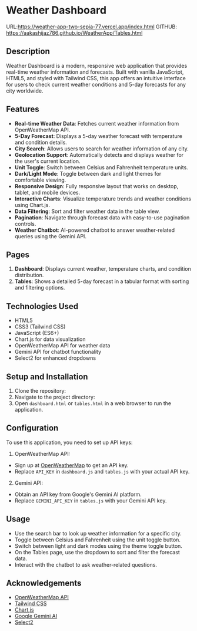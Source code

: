 # Weather Dashboard

URL:https://weather-app-two-sepia-77.vercel.app/index.html
GITHUB: https://aakashijaz786.github.io/WeatherApp/Tables.html


## Description

Weather Dashboard is a modern, responsive web application that provides real-time weather information and forecasts. Built with vanilla JavaScript, HTML5, and styled with Tailwind CSS, this app offers an intuitive interface for users to check current weather conditions and 5-day forecasts for any city worldwide.

## Features

- **Real-time Weather Data**: Fetches current weather information from OpenWeatherMap API.
- **5-Day Forecast**: Displays a 5-day weather forecast with temperature and condition details.
- **City Search**: Allows users to search for weather information of any city.
- **Geolocation Support**: Automatically detects and displays weather for the user's current location.
- **Unit Toggle**: Switch between Celsius and Fahrenheit temperature units.
- **Dark/Light Mode**: Toggle between dark and light themes for comfortable viewing.
- **Responsive Design**: Fully responsive layout that works on desktop, tablet, and mobile devices.
- **Interactive Charts**: Visualize temperature trends and weather conditions using Chart.js.
- **Data Filtering**: Sort and filter weather data in the table view.
- **Pagination**: Navigate through forecast data with easy-to-use pagination controls.
- **Weather Chatbot**: AI-powered chatbot to answer weather-related queries using the Gemini API.

## Pages

1. **Dashboard**: Displays current weather, temperature charts, and condition distribution.
2. **Tables**: Shows a detailed 5-day forecast in a tabular format with sorting and filtering options.

## Technologies Used

- HTML5
- CSS3 (Tailwind CSS)
- JavaScript (ES6+)
- Chart.js for data visualization
- OpenWeatherMap API for weather data
- Gemini API for chatbot functionality
- Select2 for enhanced dropdowns

## Setup and Installation

1. Clone the repository:
2. Navigate to the project directory:
3. Open `dashboard.html` or `tables.html` in a web browser to run the application.

## Configuration

To use this application, you need to set up API keys:

1. OpenWeatherMap API:

- Sign up at [OpenWeatherMap](https://openweathermap.org/api) to get an API key.
- Replace `API_KEY` in `dashboard.js` and `tables.js` with your actual API key.

2. Gemini API:

- Obtain an API key from Google's Gemini AI platform.
- Replace `GEMINI_API_KEY` in `tables.js` with your Gemini API key.

## Usage

- Use the search bar to look up weather information for a specific city.
- Toggle between Celsius and Fahrenheit using the unit toggle button.
- Switch between light and dark modes using the theme toggle button.
- On the Tables page, use the dropdown to sort and filter the forecast data.
- Interact with the chatbot to ask weather-related questions.

## Acknowledgements

- [OpenWeatherMap API](https://openweathermap.org/api)
- [Tailwind CSS](https://tailwindcss.com/)
- [Chart.js](https://www.chartjs.org/)
- [Google Gemini AI](https://deepmind.google/technologies/gemini/)
- [Select2](https://select2.org/)

